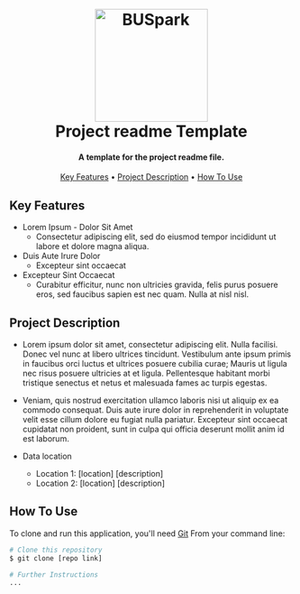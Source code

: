 
<h1 align="center">
  <br>
  <a href="https://www.bu.edu/spark/"><img src="https://www.bu.edu/spark/files/2023/08/logo.png" alt="BUSpark" width="200"></a>
  <br>
  Project readme Template <change to project name>
  <br>
</h1>

<h4 align="center">A template for the project readme file. </h4> <change to repo short description>

<p align="center">
  <a href="#key-features">Key Features</a> •
  <a href="#project-description">Project Description</a> •
  <a href="#how-to-use">How To Use</a>
</p>

## Key Features

* Lorem Ipsum - Dolor Sit Amet
  - Consectetur adipiscing elit, sed do eiusmod tempor incididunt ut labore et dolore magna aliqua.
* Duis Aute Irure Dolor
  - Excepteur sint occaecat
* Excepteur Sint Occaecat
  - Curabitur efficitur, nunc non ultricies gravida, felis purus posuere eros, sed faucibus sapien est nec quam. Nulla at nisl nisl.
 
## Project Description

* Lorem ipsum dolor sit amet, consectetur adipiscing elit. Nulla facilisi. Donec vel nunc at libero ultrices tincidunt. Vestibulum ante ipsum primis in faucibus orci luctus et ultrices posuere cubilia curae; Mauris ut ligula nec risus posuere ultricies at et ligula. Pellentesque habitant morbi tristique senectus et netus et malesuada fames ac turpis egestas.
* Veniam, quis nostrud exercitation ullamco laboris nisi ut aliquip ex ea commodo consequat. Duis aute irure dolor in reprehenderit in voluptate velit esse cillum dolore eu fugiat nulla pariatur. Excepteur sint occaecat cupidatat non proident, sunt in culpa qui officia deserunt mollit anim id est laborum.

* Data location
  - Location 1: [location] [description]
  - Location 2: [location] [description]

## How To Use

To clone and run this application, you'll need [Git](https://git-scm.com)
From your command line:

```bash
# Clone this repository
$ git clone [repo link]

# Further Instructions
...
```
